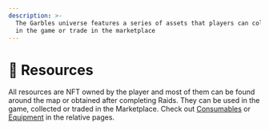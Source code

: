 ```yaml
---
description: >-
  The Garbles universe features a series of assets that players can collect use
  in the game or trade in the marketplace
---
```


# 💎 Resources

All resources are NFT owned by the player and most of them can be found around the map or obtained after completing Raids. They can be used in the game, collected or traded in the Marketplace. Check out [Consumables](nft/) or [Equipment](game-items/) in the relative pages.&#x20;
